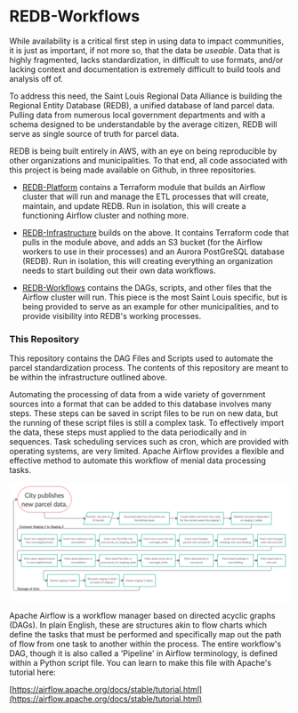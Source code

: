 # REDB-Workflows
While availability is a critical first step in using data to impact communities, it is just as important, if not more so, that the data be _useable_. Data that is highly fragmented, lacks standardization, in difficult to use formats, and/or lacking context and documentation is extremely difficult to build tools and analysis off of.

To address this need, the Saint Louis Regional Data Alliance is building the Regional Entity Database (REDB), a unified database of land parcel data. Pulling data from numerous local government departments and with a schema designed to be understandable by the average citizen, REDB will serve as single source of truth for parcel data.

REDB is being built entirely in AWS, with an eye on being reproducible by other organizations and municipalities. To that end, all code associated with this project is being made available on Github, in three repositories.

* [REDB-Platform](https://github.com/stlrda/REDB-Platform) contains a Terraform module that builds an Airflow cluster that will run and manage the ETL processes that will create, maintain, and update REDB. Run in isolation, this will create a functioning Airflow cluster and nothing more.

* [REDB-Infrastructure](https://github.com/stlrda/REDB-Infrastructure) builds on the above. It contains Terraform code that pulls in the module above, and adds an S3 bucket (for the Airflow workers to use in their processes) and an Aurora PostGreSQL database (REDB). Run in isolation, this will creating everything an organization needs to start building out their own data workflows.

* [REDB-Workflows](https://github.com/stlrda/REDB-Workflows) contains the DAGs, scripts, and other files that the Airflow cluster will run. This piece is the most Saint Louis specific, but is being provided to serve as an example for other municipalities, and to provide visibility into REDB's working processes.

### This Repository
This repository contains the DAG Files and Scripts used to automate the parcel standardization process. The contents of this repository are meant to be within the infrastructure outlined above.

Automating the processing of data from a wide variety of government sources into a format that can be added to this database involves many steps. These steps can be saved in script files to be run on new data, but the running of these script files is still a complex task. To effectively import the data, these steps must applied to the data periodically and in sequences. Task scheduling services such as cron, which are provided with operating systems, are very limited. Apache Airflow provides a flexible and effective method to automate this workflow of menial data processing tasks.

<img src="presentation/REDB ELT Workflow.jpg" width="900">


Apache Airflow is a workflow manager based on directed acyclic graphs (DAGs). In plain English, these are structures akin to flow charts which define the tasks that must be performed and specifically map out the path of flow from one task to another within the process. The entire workflow's DAG, though it is also called a 'Pipeline' in Airflow terminology, is defined within a Python script file. You can learn to make this file with Apache's tutorial here:

[https://airflow.apache.org/docs/stable/tutorial.html](https://airflow.apache.org/docs/stable/tutorial.html)

